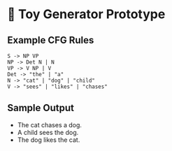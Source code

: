 # 🧩 Toy Generator Prototype

## Example CFG Rules
```
S -> NP VP
NP -> Det N | N
VP -> V NP | V
Det -> "the" | "a"
N -> "cat" | "dog" | "child"
V -> "sees" | "likes" | "chases"
```

## Sample Output
- The cat chases a dog.
- A child sees the dog.
- The dog likes the cat.
